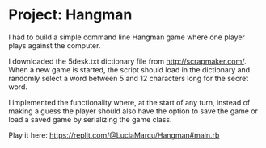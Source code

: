 # Project: Hangman

I had to build a simple command line Hangman game where one player plays against the computer. 

I downloaded the 5desk.txt dictionary file from http://scrapmaker.com/. When a new game is started, 
the script should load in the dictionary and randomly select a word between 5 and 12 characters long for the secret word.

I implemented the functionality where, at the start of any turn, instead of making a guess the player should also have the option to save the game or load a saved 
game by serializing the game class.

Play it here: https://replit.com/@LuciaMarcu/Hangman#main.rb
